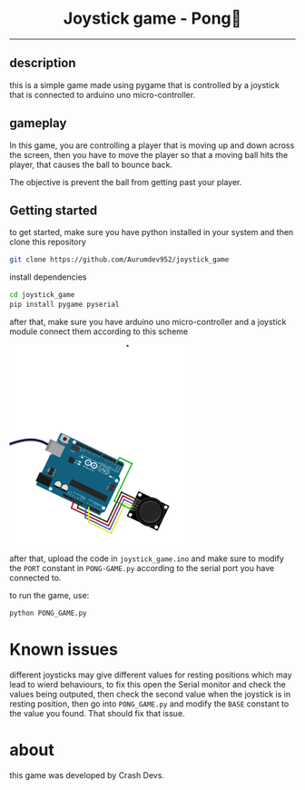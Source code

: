<div align="center">
    <h1>Joystick game - Pong🏓</h1>
</div>

---

## description

this is a simple game made using pygame that is controlled by a joystick that is connected to arduino uno micro-controller.

## gameplay

In this game, you are controlling a player that is moving up and down across the screen, then you have to move the player so that a moving ball hits the player, that causes the ball to bounce back.

The objective is prevent the ball from getting past your player.

## Getting started

to get started, make sure you have python installed in your system and then clone this repository
```bash
git clone https://github.com/Aurumdev952/joystick_game
```
install dependencies
```bash
cd joystick_game
pip install pygame pyserial
```
after that, make sure you have arduino uno micro-controller and a joystick module
connect them according to this scheme

![scheme](/assets/scheme.png)

after that, upload the code in `joystick_game.ino` and make sure to modify the `PORT` constant in `PONG-GAME.py` according to the serial port you have connected to.

to run the game, use:
```bash
python PONG_GAME.py
```

# Known issues
different joysticks may give different values for resting positions which may lead to wierd behaviours, to fix this
open the Serial monitor and check the values being outputed, then check the second value when the joystick is in resting position, then go into `PONG_GAME.py` and modify the `BASE` constant to the value you found. That should fix that issue.


# about
this game was developed by Crash Devs.
